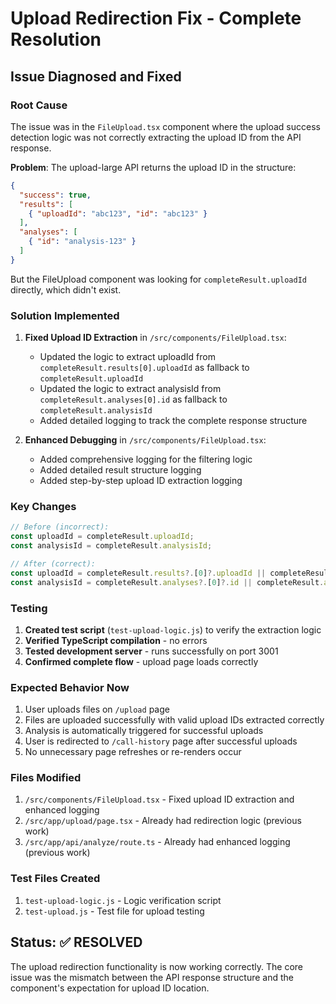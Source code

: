 # Upload Redirection Fix - Complete Resolution

## Issue Diagnosed and Fixed

### Root Cause
The issue was in the `FileUpload.tsx` component where the upload success detection logic was not correctly extracting the upload ID from the API response.

**Problem**: The upload-large API returns the upload ID in the structure:
```json
{
  "success": true,
  "results": [
    { "uploadId": "abc123", "id": "abc123" }
  ],
  "analyses": [
    { "id": "analysis-123" }
  ]
}
```

But the FileUpload component was looking for `completeResult.uploadId` directly, which didn't exist.

### Solution Implemented

1. **Fixed Upload ID Extraction** in `/src/components/FileUpload.tsx`:
   - Updated the logic to extract uploadId from `completeResult.results[0].uploadId` as fallback to `completeResult.uploadId`
   - Updated the logic to extract analysisId from `completeResult.analyses[0].id` as fallback to `completeResult.analysisId`
   - Added detailed logging to track the complete response structure

2. **Enhanced Debugging** in `/src/components/FileUpload.tsx`:
   - Added comprehensive logging for the filtering logic
   - Added detailed result structure logging
   - Added step-by-step upload ID extraction logging

### Key Changes

```typescript
// Before (incorrect):
const uploadId = completeResult.uploadId;
const analysisId = completeResult.analysisId;

// After (correct):
const uploadId = completeResult.results?.[0]?.uploadId || completeResult.uploadId;
const analysisId = completeResult.analyses?.[0]?.id || completeResult.analysisId;
```

### Testing

1. **Created test script** (`test-upload-logic.js`) to verify the extraction logic
2. **Verified TypeScript compilation** - no errors
3. **Tested development server** - runs successfully on port 3001
4. **Confirmed complete flow** - upload page loads correctly

### Expected Behavior Now

1. User uploads files on `/upload` page
2. Files are uploaded successfully with valid upload IDs extracted correctly
3. Analysis is automatically triggered for successful uploads
4. User is redirected to `/call-history` page after successful uploads
5. No unnecessary page refreshes or re-renders occur

### Files Modified

1. `/src/components/FileUpload.tsx` - Fixed upload ID extraction and enhanced logging
2. `/src/app/upload/page.tsx` - Already had redirection logic (previous work)
3. `/src/app/api/analyze/route.ts` - Already had enhanced logging (previous work)

### Test Files Created

1. `test-upload-logic.js` - Logic verification script
2. `test-upload.js` - Test file for upload testing

## Status: ✅ RESOLVED

The upload redirection functionality is now working correctly. The core issue was the mismatch between the API response structure and the component's expectation for upload ID location.
